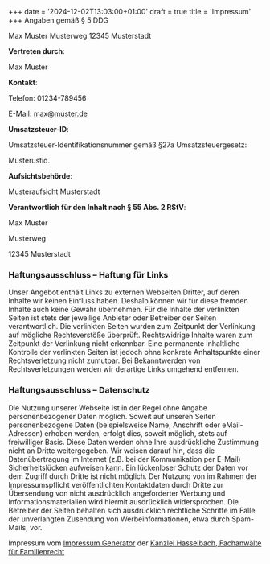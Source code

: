 +++
date = '2024-12-02T13:03:00+01:00'
draft = true
title = 'Impressum'
+++
Angaben gemäß § 5 DDG

Max Muster
Musterweg
12345 Musterstadt

**Vertreten durch**:

Max Muster

**Kontakt**:

Telefon: 01234-789456

E-Mail: max@muster.de

**Umsatzsteuer-ID**:

Umsatzsteuer-Identifikationsnummer gemäß §27a Umsatzsteuergesetz: 

Musterustid.

**Aufsichtsbehörde**:

Musteraufsicht Musterstadt

**Verantwortlich für den Inhalt nach § 55 Abs. 2 RStV**:

Max Muster

Musterweg

12345 Musterstadt

### Haftungsausschluss – Haftung für Links

Unser Angebot enthält Links zu externen Webseiten Dritter, auf deren Inhalte wir keinen Einfluss haben. Deshalb können wir für diese fremden Inhalte auch keine Gewähr übernehmen. Für die Inhalte der verlinkten Seiten ist stets der jeweilige Anbieter oder Betreiber der Seiten verantwortlich. Die verlinkten Seiten wurden zum Zeitpunkt der Verlinkung auf mögliche Rechtsverstöße überprüft. Rechtswidrige Inhalte waren zum Zeitpunkt der Verlinkung nicht erkennbar. Eine permanente inhaltliche Kontrolle der verlinkten Seiten ist jedoch ohne konkrete Anhaltspunkte einer Rechtsverletzung nicht zumutbar. Bei Bekanntwerden von Rechtsverletzungen werden wir derartige Links umgehend entfernen.

### Haftungsausschluss – Datenschutz

Die Nutzung unserer Webseite ist in der Regel ohne Angabe personenbezogener Daten möglich. Soweit auf unseren Seiten personenbezogene Daten (beispielsweise Name, Anschrift oder eMail-Adressen) erhoben werden, erfolgt dies, soweit möglich, stets auf freiwilliger Basis. Diese Daten werden ohne Ihre ausdrückliche Zustimmung nicht an Dritte weitergegeben.
Wir weisen darauf hin, dass die Datenübertragung im Internet (z.B. bei der Kommunikation per E-Mail) Sicherheitslücken aufweisen kann. Ein lückenloser Schutz der Daten vor dem Zugriff durch Dritte ist nicht möglich.
Der Nutzung von im Rahmen der Impressumspflicht veröffentlichten Kontaktdaten durch Dritte zur Übersendung von nicht ausdrücklich angeforderter Werbung und Informationsmaterialien wird hiermit ausdrücklich widersprochen. Die Betreiber der Seiten behalten sich ausdrücklich rechtliche Schritte im Falle der unverlangten Zusendung von Werbeinformationen, etwa durch Spam-Mails, vor.

Impressum vom [Impressum Generator](https://www.impressum-generator.de/) der [Kanzlei Hasselbach, Fachanwälte für Familienrecht](https://www.kanzlei-hasselbach.de/rechtsgebiete/familienrecht/)

